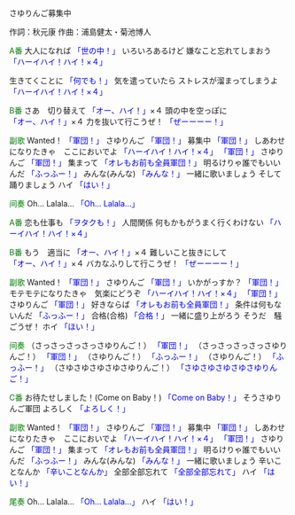さゆりんご募集中

作詞：秋元康
作曲：浦島健太・菊池博人

<font color=green>A番</font>
大人になれば <font color=blue>「世の中！」</font>
いろいろあるけど
嫌なこと忘れてしまおう <font color=blue>「ハーイハイ！ハイ！×４」</font>  

生きてくことに <font color=blue>「何でも！」</font>
気を遣っていたら
ストレスが溜まってしまうよ <font color=blue>「ハーイハイ！ハイ！×４」</font>  

<font color=green>B番</font>
さあ　切り替えて <font color=blue>「オー、ハイ！」</font>×４ 
頭の中を空っぽに <font color=blue>「オー、ハイ！」</font>×４
力を抜いて行こうぜ！ <font color=blue>「ぜーーーー！」</font> 

<font color=green>副歌</font>
Wanted！ <font color=blue>「軍団！」</font>
さゆりんご <font color=blue>「軍団！」</font>
募集中 <font color=blue>「軍団！」</font>
しあわせになりたきゃ　ここにおいでよ <font color=blue>「ハーイハイ！ハイ！×４」</font> 
<font color=blue>「軍団！」</font>
さゆりんご <font color=blue>「軍団！」</font>
集まって <font color=blue>「オレもお前も全員軍団！」</font>
明るけりゃ誰でもいいんだ <font color=blue>「ふっふー！」</font>
みんな(みんな) <font color=blue>「みんな！」</font>
一緒に歌いましょう
そして踊りましょう
ハイ <font color=blue>「はい！」</font>

<font color=green>间奏</font>
Oh... Lalala... <font color=blue>「Oh... Lalala...」</font>

<font color=green>A番</font>
恋も仕事も <font color=blue>「ヲタクも！」</font>
人間関係
何もかもがうまく行くわけない <font color=blue>「ハーイハイ！ハイ！×４」</font>  

<font color=green>B番</font>
もう　適当に <font color=blue>「オー、ハイ！」</font>×４ 
難しいこと抜きにして <font color=blue>「オー、ハイ！」</font>×４
バカなふりして行こうぜ！ <font color=blue>「ぜーーーー！」</font>

<font color=green>副歌</font>
Wanted！ <font color=blue>「軍団！」</font>
さゆりんご <font color=blue>「軍団！」</font>
いかがっすか？ <font color=blue>「軍団！」</font>
モテモテになりたきゃ　気楽にどうぞ <font color=blue>「ハーイハイ！ハイ！×４」</font> 
<font color=blue>「軍団！」</font>
さゆりんご <font color=blue>「軍団！」</font>
好きならば <font color=blue>「オレもお前も全員軍団！」</font>
条件は何もないんだ <font color=blue>「ふっふー！」</font>
合格(合格) <font color=blue>「合格！」</font>
一緒に盛り上がろう
そうだ　騒ごうぜ！
ホイ <font color=blue>「ほい！」</font>

<font color=green>间奏</font>
（さっさっさっさっさゆりんご！） <font color=blue>「軍団！」</font>
（さっさっさっさっさゆりんご！） <font color=blue>「軍団！」</font>
（さゆりんご！） <font color=blue>「ふっふー！」</font>
（さゆりんご！） <font color=blue>「ふっふー！」</font>
（さゆさゆさゆさゆさゆりんご！） <font color=blue>「さゆさゆさゆさゆさゆりんご！」</font>

<font color=green>C番</font>
お待たせしました！(Come on Baby！) <font color=blue>「Come on Baby！」</font>
そうさゆりんご軍団
よろしく <font color=blue>「よろしく！」</font>

<font color=green>副歌</font>
Wanted！ <font color=blue>「軍団！」</font>
さゆりんご <font color=blue>「軍団！」</font>
募集中 <font color=blue>「軍団！」</font>
しあわせになりたきゃ　ここにおいでよ <font color=blue>「ハーイハイ！ハイ！×４」</font> 
<font color=blue>「軍団！」</font>
さゆりんご <font color=blue>「軍団！」</font>
集まって <font color=blue>「オレもお前も全員軍団！」</font>
明るけりゃ誰でもいいんだ <font color=blue>「ふっふー！」</font>
みんな(みんな) <font color=blue>「みんな！」</font>
一緒に歌いましょう
辛いことなんか <font color=blue>「辛いことなんか」</font>
全部全部忘れて <font color=blue>「全部全部忘れて」</font>
ハイ <font color=blue>「はい！」</font>

<font color=green>尾奏</font> 
Oh... Lalala... <font color=blue>「Oh... Lalala...」</font>
ハイ <font color=blue>「はい！」</font>
